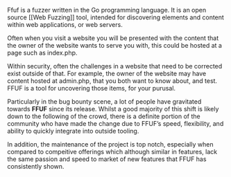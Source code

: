 Ffuf is a fuzzer written in the Go programming language. It is an open source [[Web Fuzzing]] tool, intended for discovering elements and content within web applications, or web servers. 

Often when you visit a website you will be presented with the content that the owner of the website wants to serve you with, this could be hosted at a page such as index.php. 

Within security, often the challenges in a website that need to be corrected exist outside of that. For example, the owner of the website may have content hosted at admin.php, that you both want to know about, and test. FFUF is a tool for uncovering those items, for your purusal.

Particularly in the bug bounty scene, a lot of people have gravitated towards **FFUF** since its release. Whilst a good majority of this shift is likely down to the following of the crowd, there is a definite portion of the community who have made the change due to FFUF’s speed, flexibility, and ability to quickly integrate into outside tooling. 

In addition, the maintenance of the project is top notch, especially when compared to compeitive offerings which although similar in features, lack the same passion and speed to market of new features that FFUF has consistently shown. 